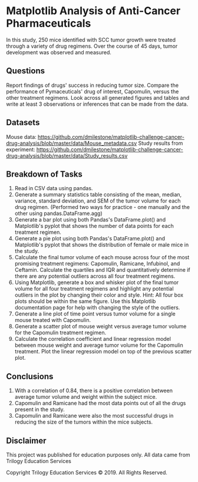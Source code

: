 # Matplotlib Analysis of Anti-Cancer Pharmaceuticals

In this study, 250 mice identified with SCC tumor growth were treated through a variety of drug regimens. Over the course of 45 days, tumor development was observed and measured. 


## Questions

Report findings of drugs' success in reducing tumor size. Compare the performance of Pymaceuticals' drug of interest, Capomulin, versus the other treatment regimens. Look across all generated figures and tables and write at least 3 observations or inferences that can be made from the data. 

## Datasets
Mouse data:
https://github.com/dmilestone/matplotlib-challenge-cancer-drug-analysis/blob/master/data/Mouse_metadata.csv
Study results from experiment:
https://github.com/dmilestone/matplotlib-challenge-cancer-drug-analysis/blob/master/data/Study_results.csv

## Breakdown of Tasks

1. Read in CSV data using pandas.
2. Generate a summary statistics table consisting of the mean, median, variance, standard deviation, and SEM of the tumor volume for each drug regimen. (Performed two ways for practice - one manually and the other using pandas.DataFrame.agg)
3. Generate a bar plot using both Pandas's DataFrame.plot() and Matplotlib's pyplot that shows the number of data points for each treatment regimen.
4. Generate a pie plot using both Pandas's DataFrame.plot() and Matplotlib's pyplot that shows the distribution of female or male mice in the study.
5. Calculate the final tumor volume of each mouse across four of the most promising treatment regimens: Capomulin, Ramicane, Infubinol, and Ceftamin. Calculate the quartiles and IQR and quantitatively determine if there are any potential outliers across all four treatment regimens.
6. Using Matplotlib, generate a box and whisker plot of the final tumor volume for all four treatment regimens and highlight any potential outliers in the plot by changing their color and style. Hint: All four box plots should be within the same figure. Use this Matplotlib documentation page for help with changing the style of the outliers.
7. Generate a line plot of time point versus tumor volume for a single mouse treated with Capomulin.
8. Generate a scatter plot of mouse weight versus average tumor volume for the Capomulin treatment regimen.
9. Calculate the correlation coefficient and linear regression model between mouse weight and average tumor volume for the Capomulin treatment. Plot the linear regression model on top of the previous scatter plot.


## Conclusions

1. With a correlation of 0.84, there is a positive correlation between average tumor volume and weight within the subject mice. 
2. Capomulin and Ramicane had the most data points out of all the drugs present in the study. 
3. Capomulin and Ramicane were also the most successful drugs in reducing the size of the tumors within the mice subjects.

## Disclaimer
This project was published for education purposes only. All data came from Trilogy Education Services

Copyright
Trilogy Education Services © 2019. All Rights Reserved.
